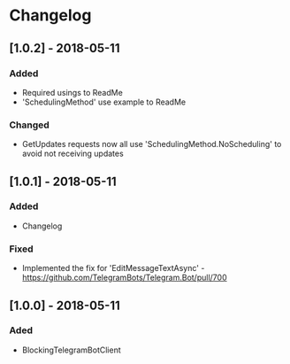 # Changelog


## [1.0.2] - 2018-05-11

### Added

- Required usings to ReadMe
- 'SchedulingMethod' use example to ReadMe

### Changed

- GetUpdates requests now all use 'SchedulingMethod.NoScheduling' to avoid not receiving updates

## [1.0.1] - 2018-05-11

### Added

- Changelog

### Fixed

- Implemented the fix for 'EditMessageTextAsync' - https://github.com/TelegramBots/Telegram.Bot/pull/700

## [1.0.0] - 2018-05-11

### Aded

- BlockingTelegramBotClient